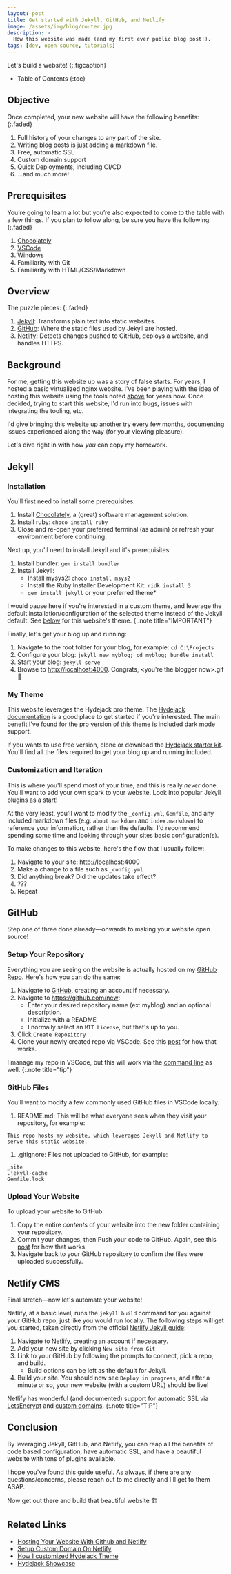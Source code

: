 ```yaml
---
layout: post
title: Get started with Jekyll, GitHub, and Netlify
image: /assets/img/blog/router.jpg
description: >
  How this website was made (and my first ever public blog post!).
tags: [dev, open source, tutorials]
---
```


Let's build a website!
{:.figcaption}

- Table of Contents
{:toc}

## Objective

Once completed, your new website will have the following benefits:
{:.faded}

1. Full history of your changes to any part of the site.
1. Writing blog posts is just adding a markdown file.
1. Free, automatic SSL
1. Custom domain support
1. Quick Deployments, including CI/CD
1. ...and much more!

## Prerequisites

You’re going to learn a lot but you’re also expected to come to the table with
a few things. If you plan to follow along, be sure you have the following:
{:.faded}

1. [Chocolately](https://chocolatey.org/install)
1. [VSCode](https://code.visualstudio.com)
1. Windows
1. Familiarity with Git
1. Familiarity with HTML/CSS/Markdown

## Overview

The puzzle pieces:
{:.faded}

1. [Jekyll](https://jekyllrb.com): Transforms plain text into static websites.
1. [GitHub](https://github.com): Where the static files used by Jekyll are hosted.
1. [Netlify](https://netlify.com): Detects changes pushed to GitHub, deploys a
   website, and handles HTTPS.

## Background

For me, getting this website up was a story of false starts. For years, I hosted
a basic virtualized nginx website. I've
been playing with the idea of hosting this website using the tools noted
[above](#overview) for years now. Once decided, trying to start this
website, I'd run into bugs, issues with integrating the tooling, etc.

I'd give bringing this website up another try every few months, documenting
issues experienced along the way (for your viewing pleasure).

Let's dive right in with how *you* can copy my homework.

## Jekyll

### Installation

You'll first need to install some prerequisites:

1. Install [Chocolately](https://chocolatey.org/install), a (great) software management solution.
1. Install ruby: `choco install ruby`
1. Close and re-open your preferred terminal (as admin) or
refresh your environment before continuing.

Next up, you'll need to install Jekyll and it's prerequisites:

1. Install bundler: `gem install bundler`
1. Install Jekyll:
   - Install mysys2: `choco install msys2 `
   - Install the Ruby Installer Development Kit: `ridk install 3`
   - `gem install jekyll` or your preferred theme*

I would pause here if you're interested in a custom theme, and leverage the
default installation/configuration of the selected theme instead of the Jekyll
default. See [below](#my-theme) for this website's theme.
{:.note title="IMPORTANT"}

Finally, let's get your blog up and running:

1. Navigate to the root folder for your blog, for example: `cd C:\Projects`
1. Configure your blog: `jekyll new myblog; cd myblog; bundle install`
1. Start your blog: `jekyll serve`
1. Browse to <http://localhost:4000>. Congrats, \<you're the blogger now\>.gif 🎉

### My Theme

This website leverages the Hydejack pro theme. The
[Hydejack documentation](https://hydejack.com/docs) is a good place to get
started if you're interested. The main benefit I've found for the pro version of
this theme is included dark mode support.

If you wants to use free version, clone or download the [Hydejack starter
kit](https://github.com/hydecorp/hydejack-starter-kit/tree/gh-pages). You'll
find all the files required to get your blog up and running included.

### Customization and Iteration

This is where you'll spend most of your time, and this is really *never* done. You'll
want to add your own spark to your website. Look into popular Jekyll plugins as a
start!

At the very least, you'll want to modify the `_config.yml`, `Gemfile`, and any
included markdown files (e.g. `about.markdown` and `index.markdown`) to reference
your information, rather than the defaults. I'd recommend spending some time and
looking through your sites basic configuration(s).

To make changes to this website, here's the flow that I usually follow:

1. Navigate to your site: http://localhost:4000
1. Make a change to a file such as `_config.yml`
1. Did anything break? Did the updates take effect?
1. ???
1. Repeat

## GitHub

Step one of three done already—onwards to making your website open source!

### Setup Your Repository

Everything you are seeing on the
website is actually hosted on my [GitHub
Repo](https://github.com/tseknet/website). Here's how you can do the same:

1. Navigate to [GitHub](https://github.com), creating an account if necessary.
1. Navigate to https://github.com/new:
   - Enter your desired repository name (ex: myblog) and an optional description.
   - Initialize with a README
   - I normally select an `MIT License`, but that's up to you.
1. Click `Create Repository`
1. Clone your newly created repo via VSCode. See this
   [post](https://medium.com/@brygrill/version-control-basics-with-github-and-vs-code-1c1906cadd33)
   for how that works.

I manage my repo in VSCode, but this
will work via the [command
line](https://docs.github.com/en/github/creating-cloning-and-archiving-repositories/cloning-a-repository)
as well.
{:.note title="tip"}

### GitHub Files

You'll want to modify a few commonly used GitHub files in VSCode locally.

1. README.md: This will be what everyone sees when they visit your repository,
   for example:
```
This repo hosts my website, which leverages Jekyll and Netlify to serve this static website.
```
1. .gitignore: Files not uploaded to GitHub, for example:
```
_site
.jekyll-cache
Gemfile.lock
```

### Upload Your Website

To upload your website to GitHub:

1. Copy the entire *contents* of your website into the new folder containing
   your repository.
1. Commit your changes, then Push your code to GitHub. Again, see this [post](https://medium.com/@brygrill/version-control-basics-with-github-and-vs-code-1c1906cadd33) for how that works.
1. Navigate back to your GitHub repository to confirm the files were uploaded successfully.

## Netlify CMS

Final stretch—now let's automate your website!

Netlify, at a basic level, runs the `jekyll build` command for you against your
GitHub repo, just like you would run locally. The following steps will get you started, taken directly from the
official [Netlify Jekyll
guide](https://www.netlify.com/blog/2020/04/02/a-step-by-step-guide-jekyll-1.0-on-netlify/):

1. Navigate to [Netlify](https://netlify.com), creating an account if necessary.
1. Add your new site by clicking `New site from Git`
1. Link to your GitHub by following the prompts to connect, pick a repo, and build.
   - Build options can be left as the default for Jekyll.
1. Build your site. You should now see `Deploy in progress`, and after a minute
   or so, your new website (with a custom URL) should be live!

Netlify has wonderful (and documented) support for automatic SSL via [LetsEncrypt](https://docs.netlify.com/domains-https/https-ssl) and
[custom domains](https://docs.netlify.com/domains-https/custom-domains).
{:.note title="TIP"}

## Conclusion

By leveraging Jekyll, GitHub, and Netlify, you can reap all the benefits of code
based configuration, have automatic SSL, and have a beautiful website with tons of
plugins available.

I hope you've found this guide useful. As always, if there
are any questions/concerns, please reach out to me directly and I'll get to them ASAP.

Now get out there and build that beautiful website 🏗️

## Related Links

- [Hosting Your Website With Github and Netlify](https://www.youtube.com/watch?v=hBQlCtfRmqs)
- [Setup Custom Domain On Netlify](https://www.youtube.com/watch?v=Q9giWrfIJKk)
- [How I customized Hydejack Theme](https://lazyren.github.io/devlog/how-i-customized-hydejack-theme.html#conclusion)
- [Hydejack Showcase](https://hydejack.com/showcase/)